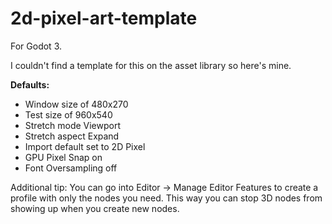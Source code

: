 # 2d-pixel-art-template

For Godot 3.

I couldn't find a template for this on the asset library so here's mine.

**Defaults:**
* Window size of 480x270
* Test size of 960x540
* Stretch mode Viewport
* Stretch aspect Expand
* Import default set to 2D Pixel
* GPU Pixel Snap on
* Font Oversampling off

Additional tip: You can go into Editor -> Manage Editor Features to create a profile with only the nodes you need. This way you can stop 3D nodes from showing up when you create new nodes.
